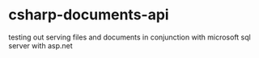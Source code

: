 # csharp-documents-api

testing out serving files and documents in conjunction with microsoft sql server with asp.net 
